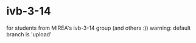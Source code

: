 # ivb-3-14
for students from MIREA's ivb-3-14 group (and others :))
warning: default branch is 'upload'

